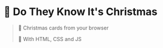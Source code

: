 # 🎄 Do They Know It's Christmas

> 🎅 Christmas cards from your browser
> 
> 🎁 With HTML, CSS and JS 
> 
